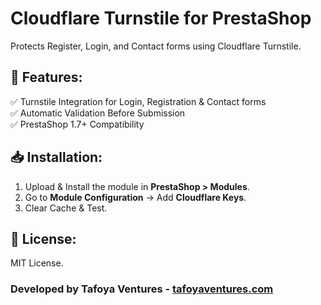 # Cloudflare Turnstile for PrestaShop

Protects Register, Login, and Contact forms using Cloudflare Turnstile.

## 🎯 Features:
✅ Turnstile Integration for Login, Registration & Contact forms  
✅ Automatic Validation Before Submission  
✅ PrestaShop 1.7+ Compatibility  

## 📥 Installation:
1. Upload & Install the module in **PrestaShop > Modules**.
2. Go to **Module Configuration** → Add **Cloudflare Keys**.
3. Clear Cache & Test.

## 📜 License:
MIT License.

### Developed by Tafoya Ventures - [tafoyaventures.com](https://tafoyaventures.com)